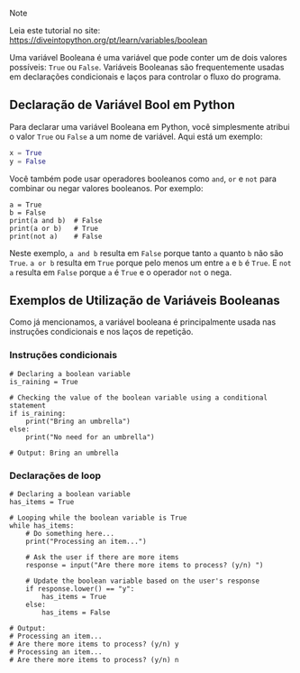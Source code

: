 > [!NOTE]
> Leia este tutorial no site: https://diveintopython.org/pt/learn/variables/boolean

Uma variável Booleana é uma variável que pode conter um de dois valores possíveis: `True` ou `False`. Variáveis Booleanas são frequentemente usadas em declarações condicionais e laços para controlar o fluxo do programa.

## Declaração de Variável Bool em Python

Para declarar uma variável Booleana em Python, você simplesmente atribui o valor `True` ou `False` a um nome de variável. Aqui está um exemplo:

```python
x = True
y = False
```

Você também pode usar operadores booleanos como `and`, `or` e `not` para combinar ou negar valores booleanos. Por exemplo:

```python3
a = True
b = False
print(a and b)  # False
print(a or b)   # True
print(not a)    # False
```

Neste exemplo, `a and b` resulta em `False` porque tanto `a` quanto `b` não são `True`. `a or b` resulta em `True` porque pelo menos um entre `a` e `b` é `True`. E `not a` resulta em `False` porque `a` é `True` e o operador `not` o nega.

## Exemplos de Utilização de Variáveis Booleanas

Como já mencionamos, a variável booleana é principalmente usada nas instruções condicionais e nos laços de repetição.

### Instruções condicionais

```python3
# Declaring a boolean variable
is_raining = True

# Checking the value of the boolean variable using a conditional statement
if is_raining:
    print("Bring an umbrella")
else:
    print("No need for an umbrella")

# Output: Bring an umbrella
```

### Declarações de loop

```python3
# Declaring a boolean variable
has_items = True

# Looping while the boolean variable is True
while has_items:
    # Do something here...
    print("Processing an item...")
    
    # Ask the user if there are more items
    response = input("Are there more items to process? (y/n) ")
    
    # Update the boolean variable based on the user's response
    if response.lower() == "y":
        has_items = True
    else:
        has_items = False

# Output: 
# Processing an item...
# Are there more items to process? (y/n) y
# Processing an item...
# Are there more items to process? (y/n) n
```
